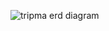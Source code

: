 
![tripma erd diagram](https://github.com/user-attachments/assets/aeb8585f-da1f-4014-a2a3-a3e708d7bccc)
